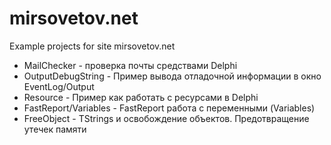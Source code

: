 mirsovetov.net
==============

Example projects for site mirsovetov.net

* MailChecker - проверка почты средствами Delphi
* OutputDebugString - Пример вывода отладочной информации в окно EventLog/Output
* Resource - Пример как работать с ресурсами в Delphi
* FastReport/Variables - FastReport работа с переменными (Variables)
* FreeObject - TStrings и освобождение объектов. Предотвращение утечек памяти
